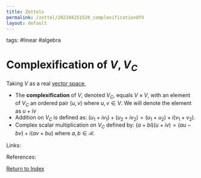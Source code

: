 ```yaml
---
title: Zettels
permalink: /zettel/202104251520_complexificationOfV
layout: default
---
```

tags: #linear #algebra

# Complexification of $V, V_C$

Taking $V$ as a real [vector space](202102061359_vectorSpaceDefinition),

- The **complexification** of $V$, denoted $V_C$, equals $V \times V$, with an element of $V_C$ an ordered pair
$(u, v)$ where $u, v \in V$. We will denote the element as $u + i v$
- Addition on $V_C$ is defined as: $(u_1 + i v_1) + (u_2 + i v_2) = (u_1 + u_2) + i (v_1 + v_2)$.
- Complex scalar multiplication on $V_C$ defined by: $(a + b i ) (u + i v) = (a u - b v) + i (a v + b u)$ where $a, b \in \mathcal{R}$.

Links: 

References: 

[Return to Index](index)